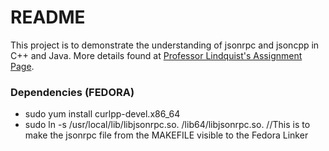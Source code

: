 # README #

This project is to demonstrate the understanding of jsonrpc and jsoncpp in C++ and Java. More details found at [Professor Lindquist's Assignment Page](http://pooh.poly.asu.edu/Cst420/Assigns/Assign4/assign4.html).


### Dependencies (FEDORA) ###
* sudo yum install curlpp-devel.x86_64
* sudo ln -s /usr/local/lib/libjsonrpc.so. /lib64/libjsonrpc.so.      //This is to make the jsonrpc file from the MAKEFILE visible to the Fedora Linker
